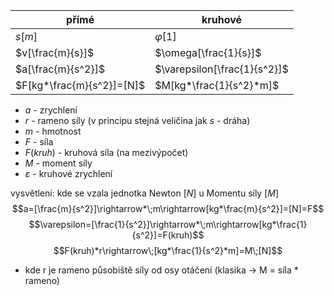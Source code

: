 
| přímé                       | kruhové                      |
| --------------------------- | ---------------------------- |
| $s[m]$                | $\varphi[1]$                 |
| $v[\frac{m}{s}]$      | $\omega[\frac{1}{s}]$        |
| $a[\frac{m}{s^2}]$    | $\varepsilon[\frac{1}{s^2}]$ |
| $F[kg*\frac{m}{s^2}]=[N]$ |$M[kg*\frac{1}{s^2}*m]$|

- $a$ - zrychlení
- $r$ - rameno síly (v principu stejná veličina jak $s$ - dráha)
- $m$ - hmotnost
- $F$ - síla
- $F(kruh)$ - kruhová síla (na mezivýpočet)
- $M$ - moment síly
- $\varepsilon$ - kruhové zrychlení    


vysvětlení: kde se vzala jednotka Newton $[N]$ u Momentu síly $[M]$
$$a=[\frac{m}{s^2}]\rightarrow*\;m\rightarrow[kg*\frac{m}{s^2}]=[N]=F$$
$$\varepsilon=[\frac{1}{s^2}]\rightarrow*\;m\rightarrow[kg*\frac{1}{s^2}]=F(kruh)$$
$$F(kruh)*r\rightarrow\;[kg*\frac{1}{s^2}*m]=M\;[N]$$
- kde r je rameno působiště síly od osy otáčení (klasika $\rightarrow$ M = síla * rameno)
